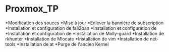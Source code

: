 # Proxmox_TP
*Modification des souces
*Mise à jour
*Enlever la bannière de subscription
*Installation et configuration de fail2ban
*Installation et configuration de 
*Installation et configuration de 
*Installation de Molly-guard
*Installation de rkhunter
*Installation de Mlocate
*Installation de vim
*Installation de net-tools
*Installation de at
*Purge de l'ancien Kernel
